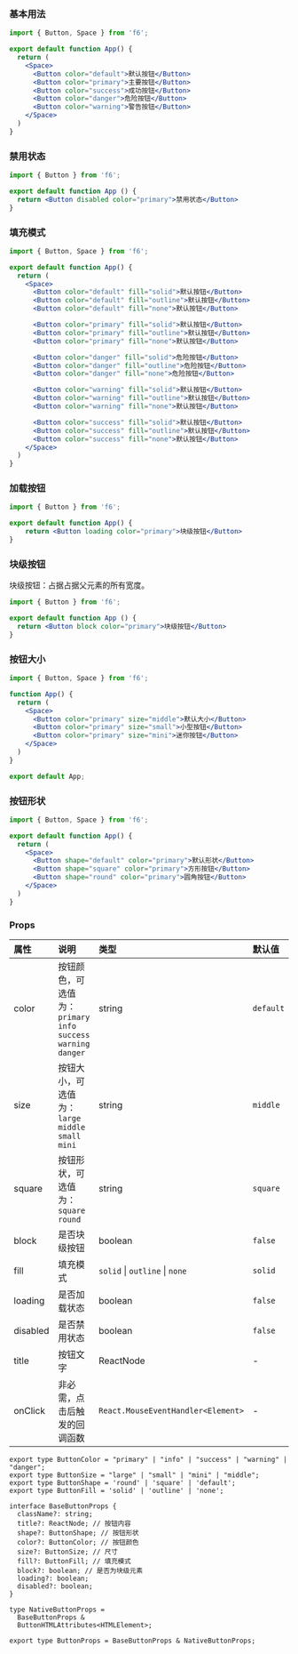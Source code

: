<div class="block-panel"><h3>基本用法</h3>

```jsx
import { Button, Space } from 'f6';

export default function App() {
  return (
    <Space>
      <Button color="default">默认按钮</Button>
      <Button color="primary">主要按钮</Button>
      <Button color="success">成功按钮</Button>
      <Button color="danger">危险按钮</Button>
      <Button color="warning">警告按钮</Button>
    </Space>
  )
}
```
</div>

<div class="block-panel"><h3>禁用状态</h3>

```jsx
import { Button } from 'f6';

export default function App () {
  return <Button disabled color="primary">禁用状态</Button>
}
```
</div>

<div class="block-panel"><h3>填充模式</h3>

```jsx
import { Button, Space } from 'f6';

export default function App() {
  return (
    <Space>
      <Button color="default" fill="solid">默认按钮</Button>
      <Button color="default" fill="outline">默认按钮</Button>
      <Button color="default" fill="none">默认按钮</Button>

      <Button color="primary" fill="solid">默认按钮</Button>
      <Button color="primary" fill="outline">默认按钮</Button>
      <Button color="primary" fill="none">默认按钮</Button>

      <Button color="danger" fill="solid">危险按钮</Button>
      <Button color="danger" fill="outline">危险按钮</Button>
      <Button color="danger" fill="none">危险按钮</Button>

      <Button color="warning" fill="solid">默认按钮</Button>
      <Button color="warning" fill="outline">默认按钮</Button>
      <Button color="warning" fill="none">默认按钮</Button>

      <Button color="success" fill="solid">默认按钮</Button>
      <Button color="success" fill="outline">默认按钮</Button>
      <Button color="success" fill="none">默认按钮</Button>
    </Space>
  )
}
```
</div>

<div class="block-panel"><h3>加载按钮</h3>

```jsx
import { Button } from 'f6';

export default function App() {
    return <Button loading color="primary">块级按钮</Button>
}
```
</div>

<div class="block-panel"><h3>块级按钮</h3>

块级按钮：占据占据父元素的所有宽度。

```jsx
import { Button } from 'f6';

export default function App () {
  return <Button block color="primary">块级按钮</Button>
}
```
</div>

<div class="block-panel"><h3>按钮大小</h3>

```jsx
import { Button, Space } from 'f6';

function App() {
  return (
    <Space>
      <Button color="primary" size="middle">默认大小</Button>
      <Button color="primary" size="small">小型按钮</Button>
      <Button color="primary" size="mini">迷你按钮</Button>
    </Space>
  )
}

export default App;
```
</div>

<div class="block-panel"><h3>按钮形状</h3>

```jsx
import { Button, Space } from 'f6';

export default function App() {
  return (
    <Space>
      <Button shape="default" color="primary">默认形状</Button>
      <Button shape="square" color="primary">方形按钮</Button>
      <Button shape="round" color="primary">圆角按钮</Button>
    </Space>
  )
}
```
</div>

### Props

| 属性 | 说明 | 类型 | 默认值 |
| :-  | :- | :- | :- |
| color | 按钮颜色，可选值为：`primary` `info` `success` `warning` `danger` | string | `default` |
| size | 按钮大小，可选值为：`large` `middle` `small` `mini` | string | `middle` |
| square | 按钮形状，可选值为：`square` `round` | string | `square` |
| block | 是否块级按钮 | boolean | `false` |
| fill | 填充模式 | `solid` \| `outline` \| `none` | `solid` |
| loading | 是否加载状态 | boolean | `false` |
| disabled | 是否禁用状态 | boolean | `false` |
| title | 按钮文字 | ReactNode | - |
| onClick |	非必需，点击后触发的回调函数 | `React.MouseEventHandler<Element>` | - |


```tsx
export type ButtonColor = "primary" | "info" | "success" | "warning" | "danger";
export type ButtonSize = "large" | "small" | "mini" | "middle";
export type ButtonShape = 'round' | 'square' | 'default';
export type ButtonFill = 'solid' | 'outline' | 'none';

interface BaseButtonProps {
  className?: string;
  title?: ReactNode; // 按钮内容
  shape?: ButtonShape; // 按钮形状
  color?: ButtonColor; // 按钮颜色
  size?: ButtonSize; // 尺寸
  fill?: ButtonFill; // 填充模式
  block?: boolean; // 是否为块级元素
  loading?: boolean;
  disabled?: boolean;
}

type NativeButtonProps =
  BaseButtonProps &
  ButtonHTMLAttributes<HTMLElement>;

export type ButtonProps = BaseButtonProps & NativeButtonProps;
```